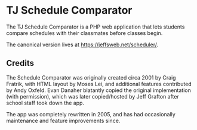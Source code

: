 # TJ Schedule Comparator

The TJ Schedule Comparator is a PHP web application that lets students compare schedules with their classmates before classes begin.

The canonical version lives at https://jeffsweb.net/scheduler/.

## Credits
The Schedule Comparator was originally created circa 2001 by Craig Fratrik, with HTML layout by Moses Lei, and additional features contributed by Andy Oxfeld. Evan Danaher blatantly copied the original implementation (with permission), which was later copied/hosted by Jeff Grafton after school staff took down the app.

The app was completely rewritten in 2005, and has had occasionally maintenance and feature improvements since.
